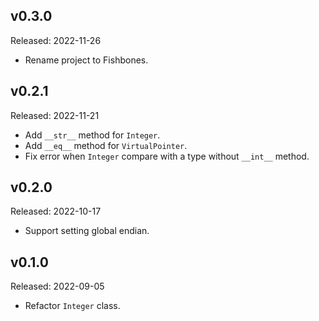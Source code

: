 ## v0.3.0

Released: 2022-11-26

- Rename project to Fishbones.

## v0.2.1

Released: 2022-11-21

- Add ``__str__`` method for ``Integer``.
- Add ``__eq__`` method for ``VirtualPointer``.
- Fix error when ``Integer`` compare with a type without ``__int__`` method.

## v0.2.0

Released: 2022-10-17

- Support setting global endian.

## v0.1.0

Released: 2022-09-05

- Refactor ``Integer`` class.
